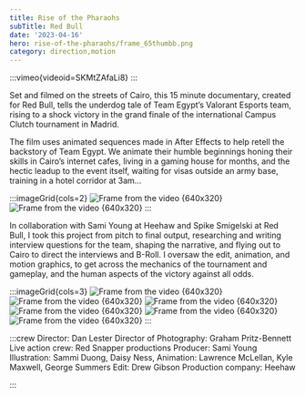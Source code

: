 ```yaml
---
title: Rise of the Pharaohs 
subTitle: Red Bull
date: '2023-04-16'
hero: rise-of-the-pharaohs/frame_65thumbb.png
category: direction,motion
---
```


:::vimeo{videoid=SKMtZAfaLi8}
:::

Set and filmed on the streets of Cairo, this 15 minute documentary, created for Red Bull, tells the underdog tale of Team Egypt’s Valorant Esports team, rising to a shock victory in the grand finale of the international Campus Clutch tournament in Madrid.

The film uses animated sequences made in After Effects to help retell the backstory of Team Egypt. We animate their humble beginnings honing their skills in Cairo’s internet cafes, living in a gaming house for months, and the hectic leadup to the event itself, waiting for visas outside an army base, training in a hotel corridor at 3am…




:::imageGrid{cols=2}
![Frame from the video {640x320}](/static/images/rise-of-the-pharaohs/frame_48.jpg 'some title')
![Frame from the video {640x320}](/static/images/rise-of-the-pharaohs/frame_397.jpg '')
:::

In collaboration with Sami Young at Heehaw and Spike Smigelski at Red Bull, I took this project from pitch to final output, researching and writing interview questions for the team, shaping the narrative, and flying out to Cairo to direct the interviews and B-Roll. I oversaw the edit, animation, and motion graphics, to get across the mechanics of the tournament and gameplay, and the human aspects of the victory against all odds.

:::imageGrid{cols=3}
![Frame from the video {640x320}](/static/images/rise-of-the-pharaohs/frame_323.jpg '')
![Frame from the video {640x320}](/static/images/rise-of-the-pharaohs/frame_167.jpg '')
![Frame from the video {640x320}](/static/images/rise-of-the-pharaohs/frame_1600.jpg '')
![Frame from the video {640x320}](/static/images/rise-of-the-pharaohs/frame_13.jpg '')
![Frame from the video {640x320}](/static/images/rise-of-the-pharaohs/frame_1002.jpg '')
![Frame from the video {640x320}](/static/images/rise-of-the-pharaohs/frame_338.jpg '')
:::

:::crew
Director: Dan Lester
Director of Photography: Graham Pritz-Bennett
Live action crew: Red Snapper productions
Producer: Sami Young
Illustration: Sammi Duong, Daisy Ness,
Animation: Lawrence McLellan, Kyle Maxwell, George Summers 
Edit: Drew Gibson
Production company: Heehaw

:::